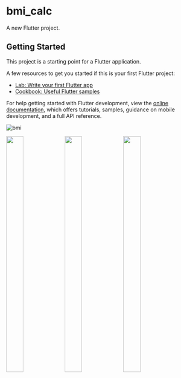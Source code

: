 # bmi_calc

A new Flutter project.

## Getting Started

This project is a starting point for a Flutter application.

A few resources to get you started if this is your first Flutter project:

- [Lab: Write your first Flutter app](https://docs.flutter.dev/get-started/codelab)
- [Cookbook: Useful Flutter samples](https://docs.flutter.dev/cookbook)

For help getting started with Flutter development, view the
[online documentation](https://docs.flutter.dev/), which offers tutorials,
samples, guidance on mobile development, and a full API reference.

![bmi](https://user-images.githubusercontent.com/113609040/220023044-f1531c0d-bf1c-45dc-8e57-1a77055451ab.gif)

<p float="center>
          
<img src="https://user-images.githubusercontent.com/113609040/210040596-19a974e5-a1c9-4da7-a54e-a68404ed17e0.png" width=22% height=35%>

<img src="(https://user-images.githubusercontent.com/113609040/220023044-f1531c0d-bf1c-45dc-8e57-1a77055451ab.gif" width=30% height=40%>

<img src="https://user-images.githubusercontent.com/113609040/219550067-5d12ebba-3a82-419f-a4a1-197608439e5f.png" width=30% height=40%>

<img src="https://user-images.githubusercontent.com/113609040/219549980-2c732630-e10d-403c-8014-1344d20c811c.png" width=30% height=40%>

</p>
